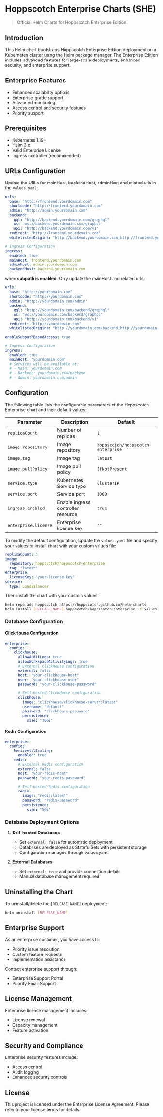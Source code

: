 # Hoppscotch Enterprise Charts (SHE)

> Official Helm Charts for Hoppscotch Enterprise Edition

## Introduction

This Helm chart bootstraps Hoppscotch Enterprise Edition deployment on a Kubernetes cluster using the Helm package
manager. The Enterprise Edition includes advanced features for large-scale deployments, enhanced security, and
enterprise support.

## Enterprise Features

- Enhanced scalability options
- Enterprise-grade support
- Advanced monitoring
- Access control and security features
- Priority support

## Prerequisites

- Kubernetes 1.19+
- Helm 3.x
- Valid Enterprise License
- Ingress controller (recommended)

## URLs Configuration

Update the URLs for mainHost, backendHost, adminHost and related urls in the `values.yaml`:

```yaml
urls:
  base: "http://frontend.yourdomain.com"
  shortcode: "http://frontend.yourdomain.com"
  admin: "http://admin.yourdomain.com"
  backend:
    gql: "http://backend.yourdomain.com/graphql"
    ws: "ws://backend.yourdomain.com/graphql"
    api: "http://backend.yourdomain.com/v1"
  redirect: "http://frontend.yourdomain.com"
  whitelistedOrigins: "http://backend.yourdomain.com,http://frontend.yourdomain.com,http://admin.yourdomain.com"

# Ingress Configuration
ingress:
  enabled: true
  mainHost: frontend.yourdomain.com
  adminHost: admin.yourdomain.com
  backendHost: backend.yourdomain.com
```

when **subpath is enabled**. Only update the mainHost and related urls:

```yaml
urls:
  base: "http://yourdomain.com"
  shortcode: "http://yourdomain.com"
  admin: "http://yourdomain.com/admin"
  backend:
    gql: "http://yourdomain.com/backend/graphql"
    ws: "ws://yourdomain.com/backend/graphql"
    api: "http://yourdomain.com/backend/v1"
  redirect: "http://yourdomain.com"
  whitelistedOrigins: "http://yourdomain.com/backend,http://yourdomain.com,http://yourdomain.com/admin"

enableSubpathBasedAccess: true

# Ingress Configuration
ingress:
  enabled: true
  mainHost: "yourdomain.com"
  # Services will be available at:
  # - Main: yourdomain.com
  # - Backend: yourdomain.com/backend
  # - Admin: yourdomain.com/admin
```

## Configuration

The following table lists the configurable parameters of the Hoppscotch Enterprise chart and their default values:

| Parameter            | Description                        | Default                            |
| -------------------- | ---------------------------------- | ---------------------------------- |
| `replicaCount`       | Number of replicas                 | `1`                                |
| `image.repository`   | Image repository                   | `hoppscotch/hoppscotch-enterprise` |
| `image.tag`          | Image tag                          | `latest`                           |
| `image.pullPolicy`   | Image pull policy                  | `IfNotPresent`                     |
| `service.type`       | Kubernetes Service type            | `ClusterIP`                        |
| `service.port`       | Service port                       | `3000`                             |
| `ingress.enabled`    | Enable ingress controller resource | `true`                             |
| `enterprise.license` | Enterprise license key             | `""`                               |

To modify the default configuration, Update the `values.yaml` file and specify your values or install chart with your
custom values file:

```yaml
replicaCount: 3
image:
  repository: hoppscotch/hoppscotch-enterprise
  tag: "latest"
enterprise:
  licenseKey: "your-license-key"
service:
  type: LoadBalancer
```

Then install the chart with your custom values:

```bash
helm repo add hoppscotch https://hoppscotch.github.io/helm-charts
helm install [RELEASE_NAME] hoppscotch/hoppscotch-enterprise -f values.yaml
```

### Database Configuration

#### ClickHouse Configuration

```yaml
enterprise:
  config:
    clickhouse:
      allowAuditLogs: true
      allowWorkspaceActivityLogs: true
      # External ClickHouse configuration
      external: false
      host: "your-clickhouse-host"
      user: "your-clickhouse-user"
      password: "your-clickhouse-password"

      # Self-hosted ClickHouse configuration
      clickhouse:
        image: "clickhouse/clickhouse-server:latest"
        username: "default"
        password: "clickhouse-password"
        persistence:
          size: "10Gi"
```

#### Redis Configuration

```yaml
enterprise:
  config:
    horizontalScaling:
      enabled: true
    redis:
      # External Redis configuration
      external: false
      host: "your-redis-host"
      password: "your-redis-password"

      # Self-hosted Redis configuration
      redis:
        image: "redis:latest"
        password: "redis-password"
        persistence:
          size: "5Gi"
```

### Database Deployment Options

1. **Self-hosted Databases**
   - Set `external: false` for automatic deployment
   - Databases are deployed as StatefulSets with persistent storage
   - Configuration managed through values.yaml

2. **External Databases**
   - Set `external: true` and provide connection details
   - Manual database management required

## Uninstalling the Chart

To uninstall/delete the `[RELEASE_NAME]` deployment:

```bash
helm uninstall [RELEASE_NAME]
```

## Enterprise Support

As an enterprise customer, you have access to:

- Priority issue resolution
- Custom feature requests
- Implementation assistance

Contact enterprise support through:

- Enterprise Support Portal
- Priority Email Support

## License Management

Enterprise license management includes:

- License renewal
- Capacity management
- Feature activation

## Security and Compliance

Enterprise security features include:

- Access control
- Audit logging
- Enhanced security controls

## License

This project is licensed under the Enterprise License Agreement. Please refer to your license terms for details.
